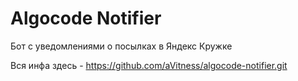 # Algocode Notifier

Бот с уведомлениями о посылках в Яндекс Кружке

Вся инфа здесь - https://github.com/aVitness/algocode-notifier.git
